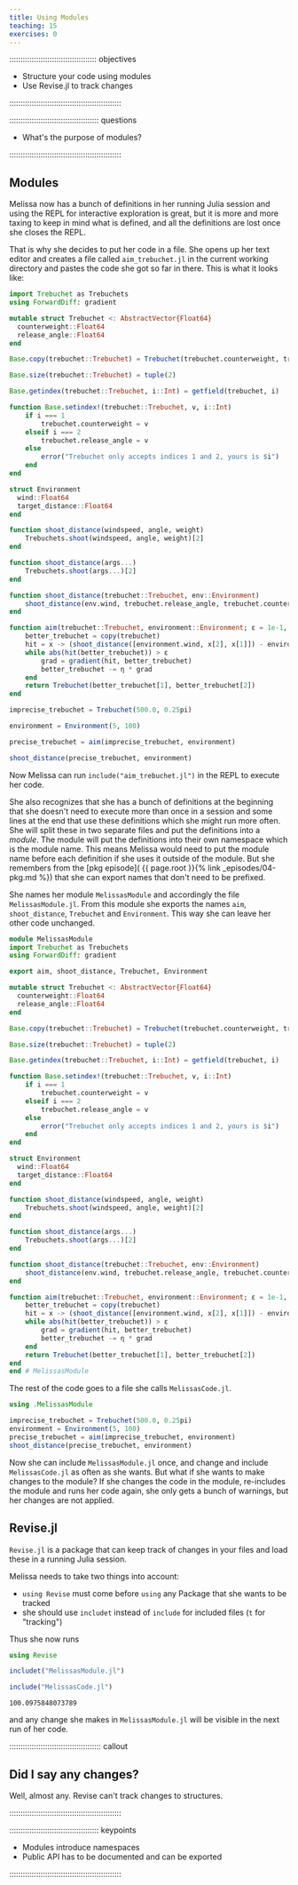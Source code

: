 ```yaml
---
title: Using Modules
teaching: 15
exercises: 0
---
```


::::::::::::::::::::::::::::::::::::::: objectives

- Structure your code using modules
- Use Revise.jl to track changes

::::::::::::::::::::::::::::::::::::::::::::::::::

:::::::::::::::::::::::::::::::::::::::: questions

- What's the purpose of modules?

::::::::::::::::::::::::::::::::::::::::::::::::::

## Modules

Melissa now has a bunch of definitions in her running Julia session and using
the REPL for interactive exploration is great, but it is more and more taxing
to keep in mind what is defined, and all the definitions are lost once she
closes the REPL.

That is why she decides to put her code in a file.
She opens up her text editor and creates a file called `aim_trebuchet.jl` in
the current working directory and pastes the code she got so far in there.
This is what it looks like:

```julia title="aim_trebuchet.jl"
import Trebuchet as Trebuchets
using ForwardDiff: gradient

mutable struct Trebuchet <: AbstractVector{Float64}
  counterweight::Float64
  release_angle::Float64
end

Base.copy(trebuchet::Trebuchet) = Trebuchet(trebuchet.counterweight, trebuchet.release_angle)

Base.size(trebuchet::Trebuchet) = tuple(2)

Base.getindex(trebuchet::Trebuchet, i::Int) = getfield(trebuchet, i)

function Base.setindex!(trebuchet::Trebuchet, v, i::Int)
    if i === 1
        trebuchet.counterweight = v
    elseif i === 2
        trebuchet.release_angle = v
    else
        error("Trebuchet only accepts indices 1 and 2, yours is $i")
    end
end

struct Environment
  wind::Float64
  target_distance::Float64
end

function shoot_distance(windspeed, angle, weight)
    Trebuchets.shoot(windspeed, angle, weight)[2]
end

function shoot_distance(args...)
    Trebuchets.shoot(args...)[2]
end

function shoot_distance(trebuchet::Trebuchet, env::Environment)
    shoot_distance(env.wind, trebuchet.release_angle, trebuchet.counterweight)
end

function aim(trebuchet::Trebuchet, environment::Environment; ε = 1e-1, η = 0.05)
    better_trebuchet = copy(trebuchet)
    hit = x -> (shoot_distance([environment.wind, x[2], x[1]]) - environment.target_distance)
    while abs(hit(better_trebuchet)) > ε
        grad = gradient(hit, better_trebuchet)
        better_trebuchet -= η * grad
    end
    return Trebuchet(better_trebuchet[1], better_trebuchet[2])
end

imprecise_trebuchet = Trebuchet(500.0, 0.25pi)

environment = Environment(5, 100)

precise_trebuchet = aim(imprecise_trebuchet, environment)

shoot_distance(precise_trebuchet, environment)
```

Now Melissa can run `include("aim_trebuchet.jl")` in the REPL to execute her code.

She also recognizes that she has a bunch of definitions at the beginning that
she doesn't need to execute more than once in a session and some lines at the
end that use these definitions which she might run more often.
She will split these in two separate files and put the definitions into a
*module*.
The module will put the definitions into their own namespace which is the
module name.
This means Melissa would need to put the module name before each definition if
she uses it outside of the module.
But she remembers from the [pkg episode](
{{ page.root }}{% link \_episodes/04-pkg.md %}) that she can export names that
don't need to be prefixed.

She names her module `MelissasModule` and accordingly the file
`MelissasModule.jl`.
From this module she exports the names `aim`, `shoot_distance`, `Trebuchet` and
`Environment`.
This way she can leave her other code unchanged.

```julia title="MelissasModule.jl"
module MelissasModule
import Trebuchet as Trebuchets
using ForwardDiff: gradient

export aim, shoot_distance, Trebuchet, Environment

mutable struct Trebuchet <: AbstractVector{Float64}
  counterweight::Float64
  release_angle::Float64
end

Base.copy(trebuchet::Trebuchet) = Trebuchet(trebuchet.counterweight, trebuchet.release_angle)

Base.size(trebuchet::Trebuchet) = tuple(2)

Base.getindex(trebuchet::Trebuchet, i::Int) = getfield(trebuchet, i)

function Base.setindex!(trebuchet::Trebuchet, v, i::Int)
    if i === 1
        trebuchet.counterweight = v
    elseif i === 2
        trebuchet.release_angle = v
    else
        error("Trebuchet only accepts indices 1 and 2, yours is $i")
    end
end

struct Environment
  wind::Float64
  target_distance::Float64
end

function shoot_distance(windspeed, angle, weight)
    Trebuchets.shoot(windspeed, angle, weight)[2]
end

function shoot_distance(args...)
    Trebuchets.shoot(args...)[2]
end

function shoot_distance(trebuchet::Trebuchet, env::Environment)
    shoot_distance(env.wind, trebuchet.release_angle, trebuchet.counterweight)
end

function aim(trebuchet::Trebuchet, environment::Environment; ε = 1e-1, η = 0.05)
    better_trebuchet = copy(trebuchet)
    hit = x -> (shoot_distance([environment.wind, x[2], x[1]]) - environment.target_distance)
    while abs(hit(better_trebuchet)) > ε
        grad = gradient(hit, better_trebuchet)
        better_trebuchet -= η * grad
    end
    return Trebuchet(better_trebuchet[1], better_trebuchet[2])
end
end # MelissasModule
```

The rest of the code goes to a file she calls `MelissasCode.jl`.

```julia title="MelissasCode.jl"
using .MelissasModule

imprecise_trebuchet = Trebuchet(500.0, 0.25pi)
environment = Environment(5, 100)
precise_trebuchet = aim(imprecise_trebuchet, environment)
shoot_distance(precise_trebuchet, environment)
```

Now she can include `MelissasModule.jl` once, and change and include
`MelissasCode.jl` as often as she wants.
But what if she wants to make changes to the module?
If she changes the code in the module, re-includes the module and runs her code
again, she only gets a bunch of warnings, but her changes are not applied.

## Revise.jl

`Revise.jl` is a package that can keep track of changes in your files and load
these in a running Julia session.

Melissa needs to take two things into account:

- `using Revise` must come before `using` any Package that she wants to be
  tracked
- she should use `includet` instead of `include` for included files (`t` for
  "tracking")

Thus she now runs

```julia
using Revise

includet("MelissasModule.jl")

include("MelissasCode.jl")
```

```output
100.0975848073789
```

and any change she makes in `MelissasModule.jl` will be visible in the next run
of her code.

:::::::::::::::::::::::::::::::::::::::::  callout

## Did I say any changes?

Well, almost any. Revise can't track changes to structures.


::::::::::::::::::::::::::::::::::::::::::::::::::



:::::::::::::::::::::::::::::::::::::::: keypoints

- Modules introduce namespaces
- Public API has to be documented and can be exported

::::::::::::::::::::::::::::::::::::::::::::::::::



